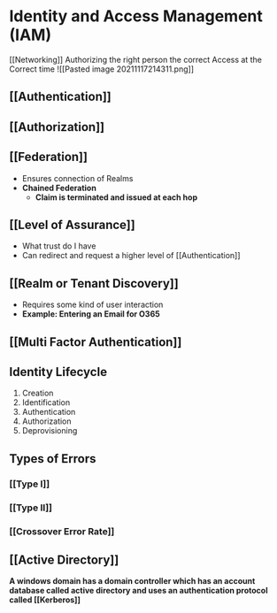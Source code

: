 # Identity and Access Management (IAM) 
[[Networking]]
Authorizing the right person the correct Access at the Correct time
![[Pasted image 20211117214311.png]]
## [[Authentication]]
## [[Authorization]]
## [[Federation]]
- Ensures connection of Realms
- **Chained Federation**
	- **Claim is terminated and issued at each hop**
## [[Level of Assurance]]
- What trust do I have
- Can redirect and request a higher level of [[Authentication]]
## [[Realm or Tenant Discovery]]
- Requires some kind of user interaction
- **Example: Entering an Email for O365**
## [[Multi Factor Authentication]]
## Identity Lifecycle
1. Creation
2. Identification
3. Authentication
4. Authorization
5. Deprovisioning

## Types of Errors
### [[Type I]]
### [[Type II]]
### [[Crossover Error Rate]]

## [[Active Directory]]
**A windows domain has a domain controller which has an account database called active directory and uses an authentication protocol called [[Kerberos]]**